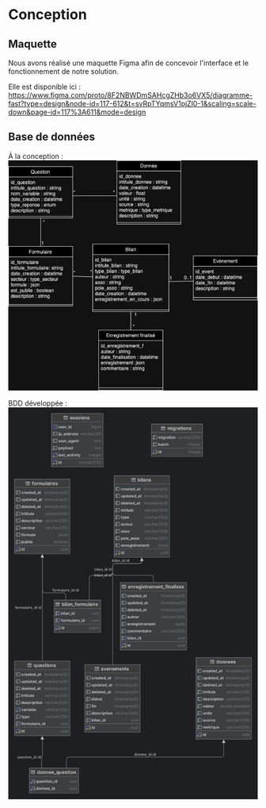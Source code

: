 # Conception

## Maquette

Nous avons réalisé une maquette Figma afin de concevoir l'interface et le fonctionnement de notre solution.

Elle est disponible ici : https://www.figma.com/proto/8F2NBWDmSAHcgZHb3o6VX5/diagramme-fast?type=design&node-id=117-612&t=svRpTYqmsV1pjZl0-1&scaling=scale-down&page-id=117%3A611&mode=design

## Base de données

À la conception :
![](/resources/UML%20v2.drawio.png)

BDD développée :
![](/resources/bilan_formulaire.png)
